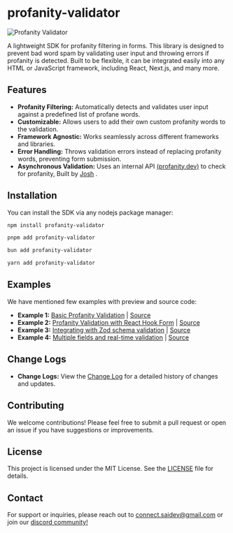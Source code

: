 # profanity-validator

![Profanity Validator](https://i.imgur.com/KCJmPOa.png) <!-- Replace with actual image path -->

A lightweight SDK for profanity filtering in forms. This library is designed to prevent bad word spam by validating user input and throwing errors if profanity is detected. Built to be flexible, it can be integrated easily into any HTML or JavaScript framework, including React, Next.js, and many more.

## Features

- **Profanity Filtering:** Automatically detects and validates user input against a predefined list of profane words.
- **Customizable:** Allows users to add their own custom profanity words to the validation.
- **Framework Agnostic:** Works seamlessly across different frameworks and libraries.
- **Error Handling:** Throws validation errors instead of replacing profanity words, preventing form submission.
- **Asynchronous Validation:** Uses an internal API [(profanity.dev)](https://www.profanity.dev/) to check for profanity, Built by [Josh](https://github.com/joschan21) .

## Installation

You can install the SDK via any nodejs package manager:

```bash
npm install profanity-validator
```

```bash
pnpm add profanity-validator
```

```bash
bun add profanity-validator
```

```bash
yarn add profanity-validator
```

## Examples 

We have mentioned few examples with preview and source code:

- **Example 1:** [ Basic Profanity Validation](https://profanity.devwtf.in/examples#basic-example) | [Source](https://github.com/SkidGod4444/profanity-validator/blob/main/www/components/custom/examples/example1.tsx)
- **Example 2:** [Profanity Validation with React Hook Form](https://profanity.devwtf.in/examples/#react-hook-form-example) | [Source](https://github.com/SkidGod4444/profanity-validator/blob/main/www/components/custom/examples/example2.tsx)
- **Example 3:** [Integrating with Zod schema validation](https://profanity.devwtf.in/examples/#zod-schema-example) | [Source](https://github.com/SkidGod4444/profanity-validator/blob/main/www/components/custom/examples/example3.tsx)
- **Example 4:** [Multiple fields and real-time validation](https://profanity.devwtf.in/examples/#real-time-validation-example) | [Source](https://github.com/SkidGod4444/profanity-validator/blob/main/www/components/custom/examples/example4.tsx)

## Change Logs

- **Change Logs:** View the [Change Log](https://github.com/SkidGod4444/profanity-validator/blob/main/CHANGELOG.md) for a detailed history of changes and updates.

## Contributing

We welcome contributions! Please feel free to submit a pull request or open an issue if you have suggestions or improvements.

## License

This project is licensed under the MIT License. See the [LICENSE](https://github.com/SkidGod4444/profanity-validator?tab=MIT-1-ov-file) file for details.

## Contact 

For support or inquiries, please reach out to [connect.saidev@gmail.com](https://dub.sh/saidev-twitter) or join our [discord community!](https://l.devwtf.in/discord)